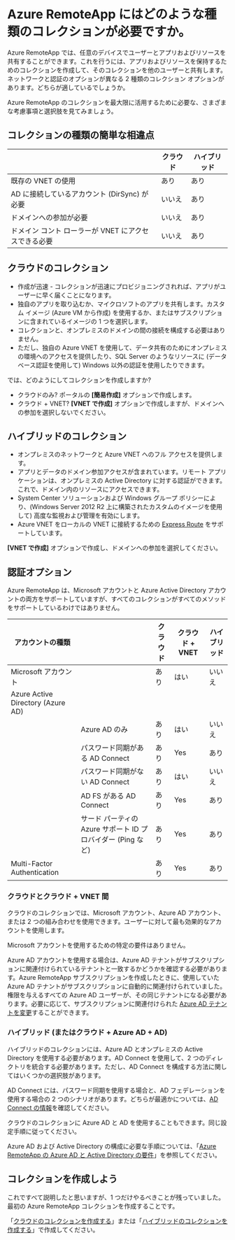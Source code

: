<properties 
    pageTitle="Azure RemoteApp にはどのような種類のコレクションが必要ですか。 | Microsoft Azure" 
    description="Azure RemoteApp で使用可能なコレクションの種類について理解する。" 
    services="remoteapp" 
	documentationCenter="" 
    authors="lizap" 
    manager="mbaldwin" />

<tags 
    ms.service="remoteapp" 
    ms.workload="compute" 
    ms.tgt_pltfrm="na" 
    ms.devlang="na" 
    ms.topic="article" 
    ms.date="01/07/2016" 
    ms.author="elizapo" />



# Azure RemoteApp にはどのような種類のコレクションが必要ですか。

Azure RemoteApp では、任意のデバイスでユーザーとアプリおよびリソースを共有することができます。これを行うには、アプリおよびリソースを保持するためのコレクションを作成して、そのコレクションを他のユーザーと共有します。ネットワークと認証のオプションが異なる 2 種類のコレクション オプションがあります。どちらが適しているでしょうか。

Azure RemoteApp のコレクションを最大限に活用するために必要な、さまざまな考慮事項と選択肢を見てみましょう。


## コレクションの種類の簡単な相違点

| | クラウド | ハイブリッド |
|-----------|-------|--------|
|既存の VNET の使用| あり| あり|
|AD に接続しているアカウント (DirSync) が必要| いいえ| あり|
|ドメインへの参加が必要| いいえ| あり|
|ドメイン コント ローラーが VNET にアクセスできる必要| いいえ| あり|

## クラウドのコレクション
- 作成が迅速 - コレクションが迅速にプロビジョニングされれば、アプリがユーザーに早く届くことになります。
- 独自のアプリを取り込むか、マイクロソフトのアプリを共有します。カスタム イメージ (Azure VM から作成) を使用するか、またはサブスクリプションに含まれているイメージの 1 つを選択します。
- コレクションと、オンプレミスのドメインの間の接続を構成する必要はありません。
- ただし、独自の Azure VNET を使用して、データ共有のためにオンプレミスの環境へのアクセスを提供したり、SQL Server のようなリソースに (データベース認証を使用して) Windows 以外の認証を使用したりできます。


では、どのようにしてコレクションを作成しますか?

- クラウドのみ? ポータルの **[簡易作成]** オプションで作成します。
- クラウド + VNET? **[VNET で作成]** オプションで作成しますが、ドメインへの参加を選択しないでください。

## ハイブリッドのコレクション
- オンプレミスのネットワークと Azure VNET へのフル アクセスを提供します。
- アプリとデータのドメイン参加アクセスが含まれています。リモート アプリケーションは、オンプレミスの Active Directory に対する認証ができます。これで、ドメイン内のリソースにアクセスできます。
- System Center ソリューションおよび Windows グループ ポリシーにより、(Windows Server 2012 R2 上に構築されたカスタムのイメージを使用して) 高度な監視および管理を有効にします。
- Azure VNET をローカルの VNET に接続するための [Express Route](https://azure.microsoft.com/services/expressroute/) をサポートしています。

**[VNET で作成]** オプションで作成し、ドメインへの参加を選択してください。

## 認証オプション
Azure RemoteApp は、Microsoft アカウントと Azure Active Directory アカウントの両方をサポートしていますが、すべてのコレクションがすべてのメソッドをサポートしているわけではありません。

| アカウントの種類 | | クラウド | クラウド + VNET | ハイブリッド |
|-----------------------------------|-------------------------------------------------------------|-------|--------------|-------|
| Microsoft アカウント | | あり | はい | いいえ |
| Azure Active Directory (Azure AD) | | | | |
| | Azure AD のみ | あり | はい | いいえ |
| | パスワード同期がある AD Connect | あり | Yes | あり |
| | パスワード同期がない AD Connect | あり | はい | いいえ |
| | AD FS がある AD Connect | あり | Yes | あり |
| | サード パーティの Azure サポート ID プロバイダー (Ping など) | あり | Yes | あり |
| Multi-Factor Authentication | | あり | Yes | あり |



### クラウドとクラウド + VNET 間 
クラウドのコレクションでは、Microsoft アカウント、Azure AD アカウント、または 2 つの組み合わせを使用できます。ユーザーに対して最も効果的なアカウントを使用します。

Microsoft アカウントを使用するための特定の要件はありません。

Azure AD アカウントを使用する場合は、Azure AD テナントがサブスクリプションに関連付けられているテナントと一致するかどうかを確認する必要があります。Azure RemoteApp サブスクリプションを作成したときに、使用していた Azure AD テナントがサブスクリプションに自動的に関連付けられていました。権限を与えるすべての Azure AD ユーザーが、その同じテナントになる必要があります。必要に応じて、サブスクリプションに関連付けられた [Azure AD テナントを変更](remoteapp-changetenant.md)することができます。
 
### ハイブリッド (またはクラウド + Azure AD + AD)

ハイブリッドのコレクションには、Azure AD とオンプレミスの Active Directory を使用する必要があります。AD Connect を使用して、2 つのディレクトリを統合する必要があります。ただし、AD Connect を構成する方法に関してはいくつかの選択肢があります。

AD Connect には、パスワード同期を使用する場合と、AD フェデレーションを使用する場合の 2 つのシナリオがあります。どちらが最適かについては、[AD Connect の情報](active-directory-aadconnect.md)を確認してください。

クラウドのコレクションに Azure AD と AD を使用することもできます。同じ設定手順に従ってください。

Azure AD および Active Directory の構成に必要な手順については、「[Azure RemoteApp の Azure AD と Active Directory の要件](remoteapp-ad.md)」を参照してください。

## コレクションを作成しよう
これですべて説明したと思いますが、1 つだけやるべきことが残っていました。最初の Azure RemoteApp コレクションを作成することです。

「[クラウドのコレクションを作成する](remoteapp-create-cloud-deployment.md)」または「[ハイブリッドのコレクションを作成する](remoteapp-create-hybrid-deployment.md)」で作成してください。

<!---HONumber=AcomDC_0128_2016-->